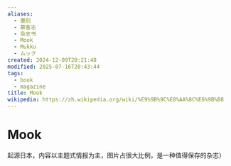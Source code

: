```yaml
---
aliases:
  - 墨刻
  - 慕客志
  - 杂志书
  - Mook
  - Mukku
  - ムック
created: 2024-12-09T20:21:48
modified: 2025-07-16T20:43:44
tags:
  - book
  - magazine
title: Mook
wikipedia: https://zh.wikipedia.org/wiki/%E9%9B%9C%E8%AA%8C%E6%9B%B8
---
```


# Mook

起源日本，内容以主题式情报为主，图片占很大比例，是一种值得保存的杂志）
